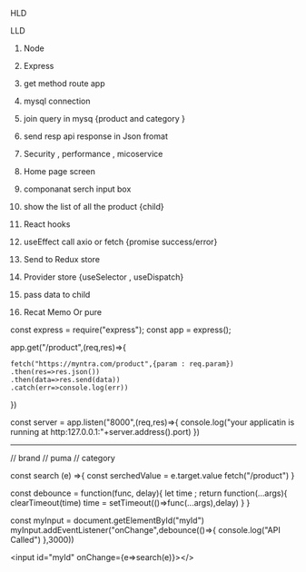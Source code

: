 

HLD 

LLD 

1. Node 
2. Express 
3. get method route app 
4. mysql connection 
5. join query in mysq {product and category }
6. send resp api response in Json fromat 
7. Security , performance , micoservice 


1. Home page screen 
2. componanat serch input box 
3. show the list of all the product {child} 

4. React hooks 
5. useEffect call axio or fetch {promise success/error} 
6. Send to Redux store 
7. Provider store {useSelector , useDispatch}
8. pass data to child 
9. Recat Memo Or pure


const express =  require("express");
const app = express();

app.get("/product",(req,res)=>{

    
    fetch("https://myntra.com/product",{param : req.param})
    .then(res=>res.json())
    .then(data=>res.send(data))
    .catch(err=>console.log(err))
})

const server = app.listen("8000",(req,res)=>{
    console.log("your applicatin is running at http:127.0.0.1:"+server.address().port)
})


--------------------------------

// brand 
// puma 
// category 

 const search (e) =>{
    const serchedValue = e.target.value
    fetch("/product")
 }

 const debounce = function(func, delay){
    let time ;
    return function(...args){
        clearTimeout(time)
        time = setTimeout(()=>func(...args),delay)
    }
 }

 const myInput = document.getElementById("myId")
 myInput.addEventListener("onChange",debounce(()=>{
    console.log("API Called")
 },3000))

 <input id="myId" onChange={e=>search(e)}></>